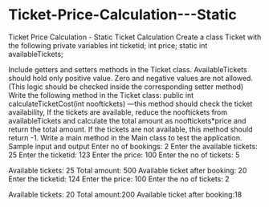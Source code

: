 # Ticket-Price-Calculation---Static

Ticket Price Calculation - Static
Ticket Calculation
Create a class Ticket with the following private variables
int ticketid;
int price;
static int availableTickets;

Include getters and setters methods in the Ticket class.
AvailableTickets should hold only positive value. Zero and negative values are not allowed.(This logic should be checked inside the corresponding setter method)
Write the following method in the Ticket class:
public int calculateTicketCost(int nooftickets) —this method should check the ticket availability, If the tickets are available, reduce the nooftickets from availableTickets and calculate the total amount as nooftickets*price  and return the total amount.  If the tickets are not available, this method should return -1.
Write a main method in the Main class to test the application.
Sample input and output
Enter no of bookings: 2
Enter the available tickets: 25
Enter the ticketid: 123
Enter the price: 100
Enter the no of tickets: 5

Available tickets: 25
Total amount: 500
Available ticket after booking: 20
Enter the ticketid: 124
Enter the price: 100
Enter the no of tickets: 2

Available tickets: 20
Total amount:200
Available ticket after booking:18


